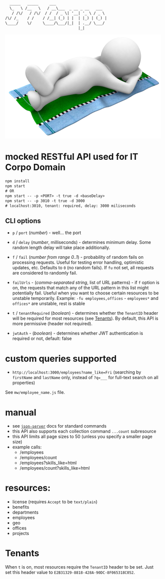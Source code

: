 ```
  _____   _____     ___                       
  \_   \ /__   \   / __\___  _ __ _ __   ___  
   / /\/   / /\/  / /  / _ \| '__| '_ \ / _ \ 
/\/ /_    / /    / /__| (_) | |  | |_) | (_) |
\____/    \/     \____/\___/|_|  | .__/ \___/ 
                                 |_|          
```

![REST](REST.png)

# mocked RESTful API used for IT Corpo Domain

    npm install
    npm start
    # OR
    npm start -- -p <PORT> -t true -d <baseDelay>
    npm start -- -p 3010 -t true -d 3000
    # localhost:3010, tenant: required, delay: 3000 miliseconds

## CLI options

- `p` / `port` (*number*) - well... the port

- `d` / `delay` (*number*, milliseconds) - determines minimum delay. Some random length delay will take place additionally.

- `f` / `fail` (*number from range 0..1*) - probability of random fails on processing requests. Useful for testing error handling, optimistic updates, etc. Defaults to `0` (no random fails). If `fu` not set, all requests are considered to randomly fail.

- `failUrls` - (*comma-separated string*, list of URL patterns) - if `f` option is on, the requests that match any of the URL pattern in this list might potentially fail. Useful when you want to choose certain resources to be unstable temporarily. Example: `-fu employees,offices` - `employees*` and `offices*` are unstable, rest is stable

- `t` / `tenantRequired` (*boolean*) - determines whether the `TenantID` header will be required for most resources (see [Tenants](#Tenants)). By default, this API is more permissive (header not required).

- `jwtAuth` - (*boolean*) - determines whether JWT authentication is required or not, default: false

# custom queries supported

- `http://localhost:3000/employees?name_like=Fri` (searching by `firstName` and `lastName` only, instead of `?q=___` for full-text search on all properties)

See `mw/employee_name.js` file.

# manual

 * see [`json-server`](https://github.com/typicode/json-server) docs for standard commands
 * this API also supports each collection command `...count` subresource
 * this API limits all page sizes to 50 (unless you specify a smaller page size)
 * example calls:
    * /employees
    * /employees/count
    * /employees?skills_like=html
    * /employees/count?skills_like=html

# resources:

 * license (requires `Accept` to be `text/plain`)
 * benefits
 * departments
 * employees
 * geo
 * offices
 * projects

# Tenants

When `t` is on, most resources require the `TenantID` header to be set. Just set this header value to `E2B31329-8818-428A-90DC-8F065318C052`.
